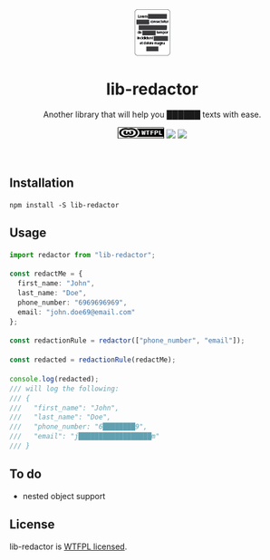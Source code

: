 <div align="center">
  <img src="https://github.com/yakovmeister/redactor/blob/master/logo.png?raw=true">
  <h1>lib-redactor</h1>
  <p>Another library that will help you ██████ texts with ease.</p>
  <a href="http://www.wtfpl.net/"><img
       src="https://github.com/yakovmeister/redactor/blob/master/wtfpl-badge.png?raw=true"
       width="82" height="20" alt="WTFPL" /></a>
  <a href="https://codeclimate.com/github/yakovmeister/redactor/maintainability"><img src="https://api.codeclimate.com/v1/badges/4442667edb00e0b281dc/maintainability" /></a>
  <a href="https://codeclimate.com/github/yakovmeister/redactor/test_coverage"><img src="https://api.codeclimate.com/v1/badges/4442667edb00e0b281dc/test_coverage" /></a>
</div>
<br />
<br />

## Installation  
  
```
npm install -S lib-redactor
```  
  
## Usage  
  
```typescript
import redactor from "lib-redactor";
  
const redactMe = {
  first_name: "John",
  last_name: "Doe",
  phone_number: "6969696969",
  email: "john.doe69@email.com"
};

const redactionRule = redactor(["phone_number", "email"]);

const redacted = redactionRule(redactMe);

console.log(redacted);
/// will log the following:
/// {
///   "first_name": "John",
///   "last_name": "Doe",
///   "phone_number: "6████████9",
///   "email": "j██████████████████m"
/// }
```  
## To do  
  
* nested object support
## License  
lib-redactor is [WTFPL licensed](LICENSE).